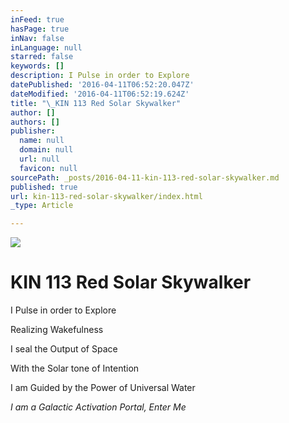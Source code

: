 ```yaml
---
inFeed: true
hasPage: true
inNav: false
inLanguage: null
starred: false
keywords: []
description: I Pulse in order to Explore
datePublished: '2016-04-11T06:52:20.047Z'
dateModified: '2016-04-11T06:52:19.624Z'
title: "\_KIN 113 Red Solar Skywalker"
author: []
authors: []
publisher:
  name: null
  domain: null
  url: null
  favicon: null
sourcePath: _posts/2016-04-11-kin-113-red-solar-skywalker.md
published: true
url: kin-113-red-solar-skywalker/index.html
_type: Article

---
```

![](https://the-grid-user-content.s3-us-west-2.amazonaws.com/f2020199-ff4c-4688-9506-58697d386adf.png)

# KIN 113 Red Solar Skywalker

I Pulse in order to Explore

Realizing Wakefulness

I seal the Output of Space

With the Solar tone of Intention

I am Guided by the Power of Universal Water

_I am a Galactic Activation Portal, Enter Me_